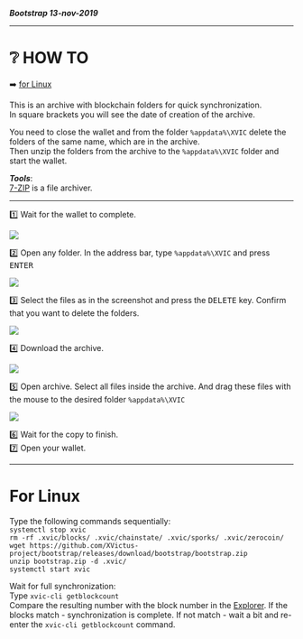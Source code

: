 ***Bootstrap 13-nov-2019***
____
# :grey_question: HOW TO

:arrow_right: <a href="#linux">for Linux</a>

This is an archive with blockchain folders for quick synchronization.<br>
In square brackets you will see the date of creation of the archive.

You need to close the wallet and from the folder `%appdata%\XVIC` delete the folders of the same name, which are in the archive.<br>
Then unzip the folders from the archive to the `%appdata%\XVIC` folder and start the wallet.

***Tools***:<br>
[7-ZIP](https://www.7-zip.org/) is a file archiver.
____
 :one: Wait for the wallet to complete.

![](https://i.imgur.com/x3uBi0o.png)

:two: Open any folder. In the address bar, type `%appdata%\XVIC` and press <kbd>ENTER</kbd><br>

![](https://i.imgur.com/ggQRaVB.png)

:three: Select the files as in the screenshot and press the <kbd>DELETE</kbd> key. Confirm that you want to delete the folders.<br>

![](https://i.imgur.com/2NlI8n5.png)

:four: Download the archive.<br>

![](https://i.imgur.com/4aCDykV.png)

:five: Open archive. Select all files inside the archive. And drag these files with the mouse to the desired folder `%appdata%\XVIC`<br>

![](https://i.imgur.com/bfgAT0W.png)

:six: Wait for the copy to finish.<br>
:seven: Open your wallet.
____
# For Linux
<a name="linux"></a>
Type the following commands sequentially:<br>
`systemctl stop xvic`<br>
`rm -rf .xvic/blocks/ .xvic/chainstate/ .xvic/sporks/ .xvic/zerocoin/`<br>
`wget https://github.com/XVictus-project/bootstrap/releases/download/bootstrap/bootstrap.zip`<br>
`unzip bootstrap.zip -d .xvic/`<br>
`systemctl start xvic`<br>

Wait for full synchronization:<br>
Type `xvic-cli getblockcount`<br>
Compare the resulting number with the block number in the [Explorer](https://explorer.xvictus.com/). If the blocks match - synchronization is complete. If not match - wait a bit and re-enter the `xvic-cli getblockcount` command.
